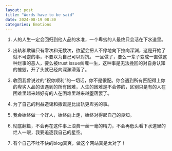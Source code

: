 ```yaml
---
layout: post
title: "Words have to be said"
date: 2024-08-19 08:30
categories: Emotions
---
```



1. 人的人生一定会回归到他人品的水准，一个卑劣的人最终只会活在下水道里。

2. 出轨和欺骗只有零次和无数次，欲望会把人不停地向下拉向深渊，这是开始了就不可逆的事，不要以为自己可以对抗。
一旦做了，要么一辈子变成一直做这种烂事的恶人，要么被trust issue纠缠一生，这种事是无法挽回的对自身认知的摧毁，开了头就已经向深渊滑落了。

3. 收回我曾说过的“祝你顺利”的一切话，你不是很配。你会遇到所有匹配得上你的卑劣人品的该遇到的所有困难，人生的困难是不会停的，区别只是有的人在困难里越来越好有的人在困难里越来越堕落罢了。

4. 为了自己的利益造谣和撒谎是比出轨更卑劣的事。

5. 我会始终做一个好人，始终向上走，始终对得起自己的良知。

6. 彻底翻篇，不会再在这件事上浪费一丝一毫的精力，不会再低头看下水道里的烂人一眼，我要追逐我自己的星空。

7. 有个自己不吐不快的blog真爽，做这个网站真是太对了！



